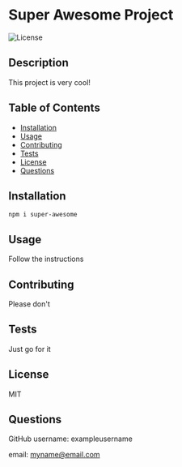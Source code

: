 # Super Awesome Project

  ![License](https://img.shields.io/badge/License-MIT-blue)
  
  ## Description 
  This project is very cool!
  
  ## Table of Contents
  * [Installation](#installation)
  * [Usage](#usage)
  * [Contributing](#contributing)
  * [Tests](#tests)
  * [License](#license)
  * [Questions](#questions)
  
  
  ## Installation
  ```npm i super-awesome```
  
  
  ## Usage 
  Follow the instructions
  
  ## Contributing
  Please don't
  
  ## Tests
  Just go for it
  
  ## License
  MIT
  
  ## Questions
  GitHub username: exampleusername
  
  email: myname@email.com